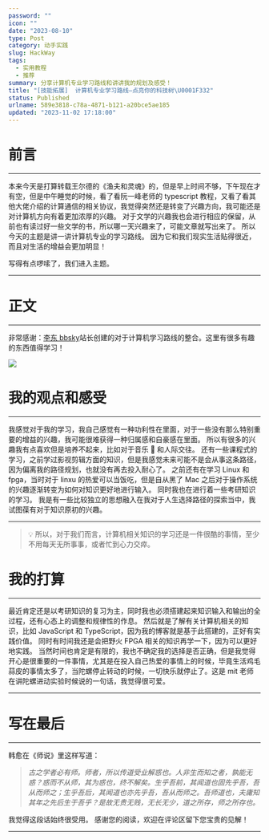 ```yaml
---
password: ""
icon: ""
date: "2023-08-10"
type: Post
category: 动手实践
slug: HackWay
tags:
  - 实用教程
  - 推荐
summary: 分享计算机专业学习路线和讲讲我的规划及感受！
title: "[技能拓展]  计算机专业学习路线—点亮你的科技树\U0001F332"
status: Published
urlname: 589e3818-c78a-4871-b121-a20bce5ae185
updated: "2023-11-02 17:18:00"
---
```


# 前言

---

本来今天是打算转载王尔德的《渔夫和灵魂》的，但是早上时间不够，下午现在才有空，但是中午睡觉的时候，看了看阮一峰老师的 typescript 教程，又看了看其他大佬介绍的计算通信的相关协议，我觉得突然还是转变了兴趣方向，我可能还是对计算机方向有着更加浓厚的兴趣。
对于文学的兴趣我也会进行相应的保留，从前也有读过好一些文学的书，所以哪一天兴趣来了，可能文章就写出来了。
所以今天的主题是讲一讲计算机专业的学习路线。
因为它和我们现实生活贴得很近，而且对生活的增益会更加明显！

写得有点啰嗦了，我们进入主题。

---

# 正文

---

非常感谢：[李东 bbsky](https://hackway.org/docs/cs/intro)站长创建的对于计算机学习路线的整合。这里有很多有趣的东西值得学习！

![](https://bu.dusays.com/2023/08/17/64ddef516e2da.png)

# 我的观点和感受

---

我感觉对于我的学习，我自己感觉有一种功利性在里面，对于一些没有那么特别重要的增益的兴趣，我可能很难获得一种归属感和自豪感在里面。
所以有很多的兴趣我有点喜欢但是培养不起来，比如对于音乐 🎵 和人际交往。
还有一些课程式的学习，之前学过影视剪辑方面的知识，但是我感觉未来可能不是会从事这条路径，因为偏离我的路径规划，也就没有再去投入耐心了。
之前还有在学习 Linux 和 fpga，当时对于 linxu 的热爱可以当饭吃，但是自从黑了 Mac 之后对于操作系统的兴趣逐渐转变为如何对知识更好地进行输入。
同时我也在进行着一些考研知识的学习。
我是有一些比较独立的思想融入在我对于人生选择路径的探索当中，我试图葆有对于知识原初的兴趣。

---

> 💡 所以，对于我们而言，计算机相关知识的学习还是一件很酷的事情，至少不用每天无所事事，或者忙到心力交瘁。

# 我的打算

---

最近肯定还是以考研知识的复习为主，同时我也必须搭建起来知识输入和输出的全过程，还有心态上的调整和规律性的作息。
然后就是了解有关计算机相关的知识，比如 JavaScript 和 TypeScript，因为我的博客就是基于此搭建的，正好有实践价值。
同时有时间我还是会把野火 FPGA 相关的知识再学一下，因为可以更好地实践。
当然时间也肯定是有限的，我也不确定我的选择是否正确，但是我觉得开心是很重要的一件事情，尤其是在投入自己热爱的事情上的时候，毕竟生活鸡毛蒜皮的事情太多了，当陀螺停止转动的时候，一切快乐就停止了。这是 mit 老师在讲陀螺进动实验时候说的一句话，我觉得很可爱。

---

# 写在最后

---

韩愈在《师说》里这样写道：

> _古之学者必有师。师者，所以传道受业解惑也。人非生而知之者，孰能无惑？惑而不从师，其为惑也，终不解矣。生乎吾前，其闻道也固先乎吾，吾从而师之；生乎吾后，其闻道也亦先乎吾，吾从而师之。吾师道也，夫庸知其年之先后生于吾乎？是故无贵无贱，无长无少，道之所存，师之所存也。_

我觉得这段话始终很受用。
感谢您的阅读，欢迎在评论区留下您宝贵的见解！

---
